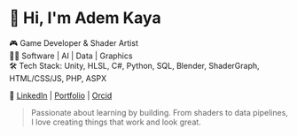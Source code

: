 # 👋 Hi, I'm Adem Kaya

🎮 Game Developer & Shader Artist  
👨‍💻 Software | AI | Data | Graphics  
🛠️ Tech Stack: Unity, HLSL, C#, Python, SQL, Blender, ShaderGraph, HTML/CSS/JS, PHP, ASPX

🔗 [LinkedIn](https://www.linkedin.com/in/adem-kaya-11732b265/) | [Portfolio](https://ademkaya-f2973.web.app) | [Orcid](https://orcid.org/0009-0009-6214-9445)

> Passionate about learning by building. From shaders to data pipelines, I love creating things that work and look great.
